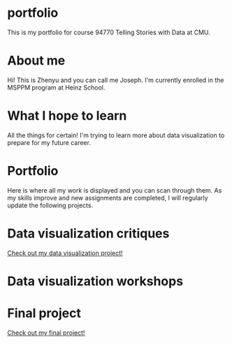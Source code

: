 # portfolio
This is my portfolio for course 94770 Telling Stories with Data at CMU.

# About me
Hi! This is Zhenyu and you can call me Joseph. I'm currently enrolled in the MSPPM program at Heinz School.

# What I hope to learn
All the things for certain! I'm trying to learn more about data visualization to prepare for my future career.

# Portfolio
Here is where all my work is displayed and you can scan through them. As my skills improve and new assignments are completed, I will regularly update the following projects.

# Data visualization critiques
[Check out my data visualization project!](dataviz1.md)

# Data visualization workshops

# Final project
[Check out my final project!](finalproject.md)
